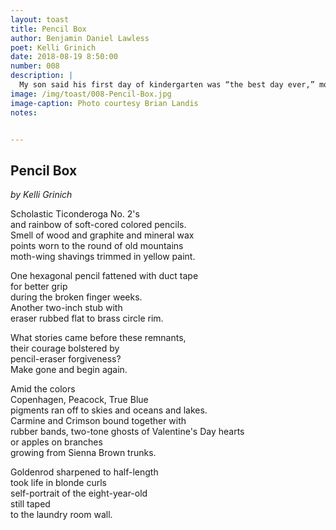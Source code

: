 ```yaml
---
layout: toast
title: Pencil Box
author: Benjamin Daniel Lawless
poet: Kelli Grinich
date: 2018-08-19 8:50:00
number: 008
description: |
  My son said his first day of kindergarten was “the best day ever,” mostly because “they didn’t make me take a nap!” He is easing into the pleasure of carrying around a zippered pencil pouch. Perhaps soon he will appreciate them as Kelli Grinich does in today’s poem.
image: /img/toast/008-Pencil-Box.jpg
image-caption: Photo courtesy Brian Landis
notes:


---
```


## Pencil Box
*by Kelli Grinich*

Scholastic Ticonderoga No. 2's  
and rainbow of soft-cored colored pencils.  
Smell of wood and graphite and mineral wax  
points worn to the round of old mountains  
moth-wing shavings trimmed in yellow paint.  

One hexagonal pencil fattened with duct tape   
for better grip   
during the broken finger weeks.  
Another two-inch stub with  
eraser rubbed flat to brass circle rim.  

What stories came before these remnants,  
their courage bolstered by  
pencil-eraser forgiveness?  
Make gone and begin again.  

Amid the colors  
Copenhagen, Peacock, True Blue  
pigments ran off to skies and oceans and lakes.  
Carmine and Crimson bound together with   
rubber bands, two-tone ghosts of Valentine's Day hearts  
or apples on branches   
growing from Sienna Brown trunks.  

Goldenrod sharpened to half-length  
took life in blonde curls   
self-portrait of the eight-year-old   
still taped   
to the laundry room wall.  
